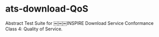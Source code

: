# ats-download-QoS
Abstract Test Suite for ￼￼￼INSPIRE Download Service  Conformance Class 4: Quality of Service.

